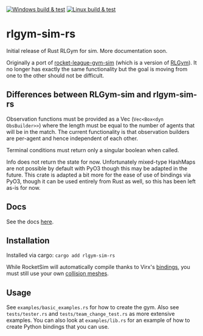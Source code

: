 [![Windows build & test](https://github.com/JeffA233/rlgym-sim-rs/actions/workflows/rust_compile_win.yml/badge.svg)](https://github.com/JeffA233/rlgym-sim-rs/actions/workflows/rust_compile_win.yml) [![Linux build & test](https://github.com/JeffA233/rlgym-sim-rs/actions/workflows/rust_compile_linux.yml/badge.svg)](https://github.com/JeffA233/rlgym-sim-rs/actions/workflows/rust_compile_linux.yml)
 
# rlgym-sim-rs
Initial release of Rust RLGym for sim. More documentation soon.

Originally a port of [rocket-league-gym-sim](https://github.com/AechPro/rocket-league-gym-sim/tree/main) (which is a version of [RLGym](https://www.rlgym.org)). It no longer has exactly the same functionality but the goal is moving from one to the other should not be difficult. 

## Differences between RLGym-sim and rlgym-sim-rs
Observation functions must be provided as a Vec (`Vec<Box<dyn ObsBuilder>>`) where the length must be equal to the number of agents that will be in the match. The current functionality is that observation builders are per-agent and hence independent of each other.

Terminal conditions must return only a singular boolean when called.

Info does not return the state for now. Unfortunately mixed-type HashMaps are not possible by default with PyO3 though this may be adapted in the future. This crate is adapted a bit more for the ease of use of bindings via PyO3, though it can be used entirely from Rust as well, so this has been left as-is for now.

## Docs
See the docs [here](https://docs.rs/rlgym_sim_rs/latest/rlgym_sim_rs/).

## Installation
Installed via cargo: `cargo add rlgym-sim-rs`

While RocketSim will automatically compile thanks to Virx's [bindings](https://github.com/VirxEC/rocketsim-rs), you must still use your own [collision meshes](https://github.com/ZealanL/RocketSim#installation).

## Usage
See `examples/basic_examples.rs` for how to create the gym. Also see `tests/tester.rs` and `tests/team_change_test.rs` as more extensive examples. You can also look at `examples/lib.rs` for an example of how to create Python bindings that you can use.
